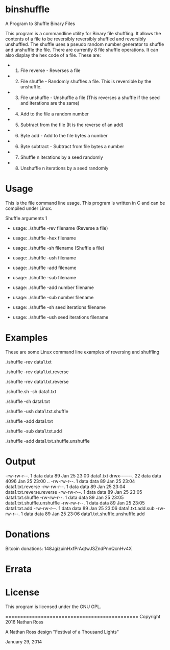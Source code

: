 # binshuffle
A Program to Shuffle Binary Files

This program is a commandline utility for Binary file shuffling. 
It allows the contents of a file to be reversibly reversibly shuffled and reversibly unshuffled.
The shuffle uses a pseudo random number generator to shuffle and unshuffle the file.
There are currently 8 file shuffle operations. It can also display the hex code of a file.
These are:
 
- 1) File reverse - Reverses a file
- 2) File shuffle - Randomly shuffles a file. This is reversible by the unshuffle.
- 3) File unshuffle - Unshuffle a file (This reverses a shuffle if the seed and iterations are the same)
- 4) Add to the file a random number
- 5) Subtract from the file (It is the reverse of an add)
- 6) Byte add - Add to the file bytes a number
- 6) Byte subtract - Subtract from file bytes a number 
- 7) Shuffle n iterations by a seed randomly
- 8) Unshuffle n iterations by a seed randomly


# Usage

This is the file command line usage. This program is written in C and can 
be compiled under Linux.

Shuffle arguments 1
- usage: ./shuffle -rev filename (Reverse a file)
- usage: ./shuffle -hex filename

- usage: ./shuffle -sh  filename (Shuffle a file)
- usage: ./shuffle -ush filename
- usage: ./shuffle -add filename
- usage: ./shuffle -sub filename

- usage: ./shuffle -add number filename
- usage: ./shuffle -sub number filename

- usage: ./shuffle -sh  seed iterations filename
- usage: ./shuffle -ush seed iterations filename

# Examples

These are some Linux command line examples of reversing and shuffling

./shuffle -rev data1.txt

./shuffle -rev data1.txt.reverse

./shuffle -rev data1.txt.reverse

./shuffle.sh -sh data1.txt

./shuffle -sh data1.txt

./shuffle -ush data1.txt.shuffle

./shuffle -add data1.txt

./shuffle -sub data1.txt.add

./shuffle -add data1.txt.shuffle.unshuffle

# Output

-rw-rw-r--.  1 data data        89 Jan 25 23:00 data1.txt
drwx------. 22 data data      4096 Jan 25 23:00 ..
-rw-rw-r--.  1 data data        89 Jan 25 23:04 data1.txt.reverse
-rw-rw-r--.  1 data data        89 Jan 25 23:04 data1.txt.reverse.reverse
-rw-rw-r--.  1 data data        89 Jan 25 23:05 data1.txt.shuffle
-rw-rw-r--.  1 data data        89 Jan 25 23:05 data1.txt.shuffle.unshuffle
-rw-rw-r--.  1 data data        89 Jan 25 23:05 data1.txt.add
-rw-rw-r--.  1 data data        89 Jan 25 23:06 data1.txt.add.sub
-rw-rw-r--.  1 data data        89 Jan 25 23:06 data1.txt.shuffle.unshuffle.add


# Donations

Bitcoin donations: 148JgizuinHxfPrAqtwJSZndPnnQcnHv4X


# Errata

# License

This program is licensed under the GNU GPL.

=============================================
Copyright 2016 Nathan Ross  

A Nathan Ross design
"Festival of a Thousand Lights"

January 29, 2014